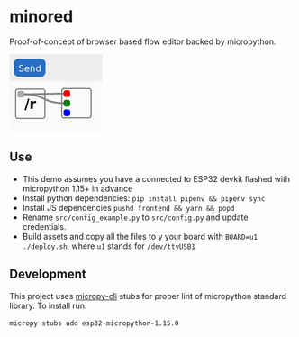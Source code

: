 # minored

Proof-of-concept of browser based flow editor backed by micropython.

![](ui.png)

## Use

- This demo assumes you have a connected to ESP32 devkit flashed with micropython 1.15+ in advance
- Install python dependencies: `pip install pipenv && pipenv sync`
- Install JS dependencies `pushd frontend && yarn && popd`
- Rename `src/config_example.py` to `src/config.py` and update credentials.
- Build assets and copy all the files to y your board with `BOARD=u1 ./deploy.sh`, where `u1` stands for `/dev/ttyUSB1`

## Development

This project uses [micropy-cli](https://github.com/BradenM/micropy-cli) stubs for proper lint of micropython standard library. To install run:

```
micropy stubs add esp32-micropython-1.15.0
```
